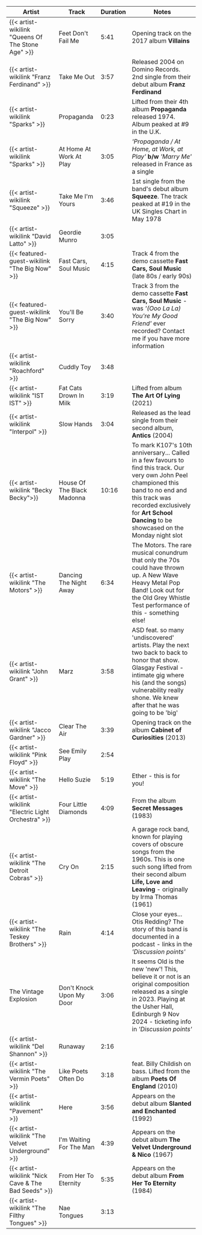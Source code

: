 | Artist                                              | Track                      | Duration | Notes                                                                                                                                                                                                                                            |
|-----------------------------------------------------|----------------------------|----------|--------------------------------------------------------------------------------------------------------------------------------------------------------------------------------------------------------------------------------------------------|
| {{< artist-wikilink "Queens Of The Stone Age" >}}   | Feet Don't Fail Me         | 5:41     | Opening track on the 2017 album **Villains**                                                                                                                                                                                                     |
| {{< artist-wikilink "Franz Ferdinand" >}}           | Take Me Out                | 3:57     | Released 2004 on Domino Records. 2nd single from their debut album **Franz Ferdinand**                                                                                                                                                           |
| {{< artist-wikilink "Sparks" >}}                    | Propaganda                 | 0:23     | Lifted from their 4th album **Propaganda** released 1974. Album peaked at #9 in the U.K.                                                                                                                                                         |
| {{< artist-wikilink "Sparks" >}}                    | At Home At Work At Play    | 3:05     | _'Propaganda / At Home, at Work, at Play'_ **b/w** _'Marry Me'_ released in France as a single                                                                                                                                                   |
| {{< artist-wikilink "Squeeze" >}}                   | Take Me I'm Yours          | 3:46     | 1st single from the band's debut album **Squeeze**. The track peaked at #19 in the UK Singles Chart in May 1978                                                                                                                                  |
| {{< artist-wikilink "David Latto" >}}               | Geordie Munro              | 3:05     |                                                                                                                                                                                                                                                  |
| {{< featured-guest-wikilink "The Big Now" >}}       | Fast Cars, Soul Music      | 4:15     | Track 4 from the demo cassette **Fast Cars, Soul Music** (late 80s / early 90s)                                                                                                                                                                  |
| {{< featured-guest-wikilink "The Big Now" >}}       | You'll Be Sorry            | 3:40     | Track 3 from the demo cassette **Fast Cars, Soul Music** - was _'(Ooo La La) You\'re My Good Friend'_ ever recorded? Contact me if you have more information                                                                                     |
| {{< artist-wikilink "Roachford" >}}                 | Cuddly Toy                 | 3:48     |                                                                                                                                                                                                                                                  |
| {{< artist-wikilink "IST IST" >}}                   | Fat Cats Drown In Milk     | 3:19     | Lifted from album **The Art Of Lying** (2021)                                                                                                                                                                                                    |
| {{< artist-wikilink "Interpol" >}}                  | Slow Hands                 | 3:04     | Released as the lead single from their second album, **Antics** (2004)                                                                                                                                                                           |
| {{< artist-wikilink "Becky Becky">}}                | House Of The Black Madonna | 10:16    | To mark K107's 10th anniversary... Called in a few favours to find this track. Our very own John Peel championed this band to no end and this track was recorded exclusively for **Art School Dancing** to be showcased on the Monday night slot |
| {{< artist-wikilink "The Motors" >}}                | Dancing The Night Away     | 6:34     | The Motors. The rare musical conundrum that only the 70s could have thrown up. A New Wave Heavy Metal Pop Band! Look out for the Old Grey Whistle Test performance of this - something else!                                                     |
| {{< artist-wikilink "John Grant" >}}                | Marz                       | 3:58     | ASD feat. so many 'undiscovered' artists. Play the next two back to back to honor that show. Glasgay Festival - intimate gig where his (and the songs) vulnerability really shone. We knew after that he was going to be 'big'                   |
| {{< artist-wikilink "Jacco Gardner" >}}             | Clear The Air              | 3:39     | Opening track on the album **Cabinet of Curiosities** (2013)                                                                                                                                                                                     |
| {{< artist-wikilink "Pink Floyd" >}}                | See Emily Play             | 2:54     |                                                                                                                                                                                                                                                  |
| {{< artist-wikilink "The Move" >}}                  | Hello Suzie                | 5:19     | Ether - this is for you!                                                                                                                                                                                                                         |
| {{< artist-wikilink "Electric Light Orchestra" >}}  | Four Little Diamonds       | 4:09     | From the album **Secret Messages** (1983)                                                                                                                                                                                                        |
| {{< artist-wikilink "The Detroit Cobras" >}}        | Cry On                     | 2:15     | A garage rock band, known for playing covers of obscure songs from the 1960s. This is one such song lifted from their second album **Life, Love and Leaving** - originally by Irma Thomas (1961)                                                 |
| {{< artist-wikilink "The Teskey Brothers" >}}       | Rain                       | 4:14     | Close your eyes... Otis Redding? The story of this band is documented in a podcast - links in the _'Discussion points'_                                                                                                                          |
| The Vintage Explosion                               | Don't Knock Upon My Door   | 3:06     | It seems Old is the new 'new'! This, believe it or not is an original composition released as a single in 2023. Playing at the Usher Hall, Edinburgh 9 Nov 2024 - ticketing info in _'Discussion points'_                                        |
| {{< artist-wikilink "Del Shannon" >}}               | Runaway                    | 2:16     |                                                                                                                                                                                                                                                  |
| {{< artist-wikilink "The Vermin Poets" >}}          | Like Poets Often Do        | 3:18     | feat. Billy Childish on bass. Lifted from the album **Poets Of England** (2010)                                                                                                                                                                  |
| {{< artist-wikilink "Pavement" >}}                  | Here                       | 3:56     | Appears on the debut album **Slanted and Enchanted** (1992)                                                                                                                                                                                      |
| {{< artist-wikilink "The Velvet Underground" >}}    | I'm Waiting For The Man    | 4:39     | Appears on the debut album **The Velvet Underground & Nico** (1967)                                                                                                                                                                              |
| {{< artist-wikilink "Nick Cave & The Bad Seeds" >}} | From Her To Eternity       | 5:35     | Appears on the debut album **From Her To Eternity** (1984)                                                                                                                                                                                       |
| {{< artist-wikilink "The Filthy Tongues" >}}        | Nae Tongues                | 3:13     |                                                                                                                                                                                                                                                  |
